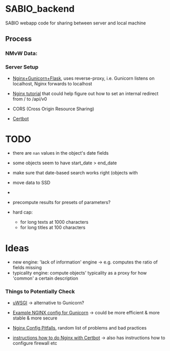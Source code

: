 # SABIO_backend
SABIO webapp code for sharing between server and local machine



## Process

### NMvW Data:




### Server Setup

 - [Nginx+Gunicorn+Flask](https://dev.to/chand1012/how-to-host-a-flask-server-with-gunicorn-and-https-942), uses reverse-proxy, i.e. Gunicorn listens on localhost, Nginx forwards to localhost

 - [Nginx tutorial](https://docs.nginx.com/nginx/admin-guide/web-server/reverse-proxy) that could help figure out how to set an internal redirect from / to /api/v0

 - CORS (Cross Origin Resource Sharing)
 - [Certbot](https://certbot.eff.org/lets-encrypt/ubuntufocal-nginx)




# TODO 
 
 - there are `nan` values in the object's date fields
 - some objects seem to have start_date > end_date
 - make sure that date-based search works right (objects with 
 
 - move data to SSD 
 -  
 
 
 - precompute results for presets of parameters?
 - hard cap:
   - for long texts at 1000 characters
   - for long titles at 100 characters



# Ideas

 - new engine: 'lack of information' engine -> e.g. computes the ratio of fields missing
 - typicality engine: compute objects' typicality as a proxy for how 'common' a certain description








### Things to Potentially Check


 - [uWSGI](https://uwsgi-docs.readthedocs.io/en/latest/index.html0) -> alternative to Gunicorn?

 - [Example NGINX config for Gunicorn](https://docs.gunicorn.org/en/stable/deploy.html) -> could be more efficient & more stable & more secure

 - [Nginx Config Pitfalls](https://www.nginx.com/resources/wiki/start/topics/tutorials/config_pitfalls/), random list of problems and bad practices

 - [instructions how to do Nginx with Certbot](https://www.digitalocean.com/community/tutorials/how-to-secure-nginx-with-let-s-encrypt-on-ubuntu-18-04) -> also has instructions how to configure firewall etc





